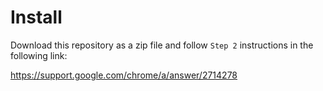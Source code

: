 # Install

Download this repository as a zip file and follow `Step 2` instructions in the following link:

https://support.google.com/chrome/a/answer/2714278
